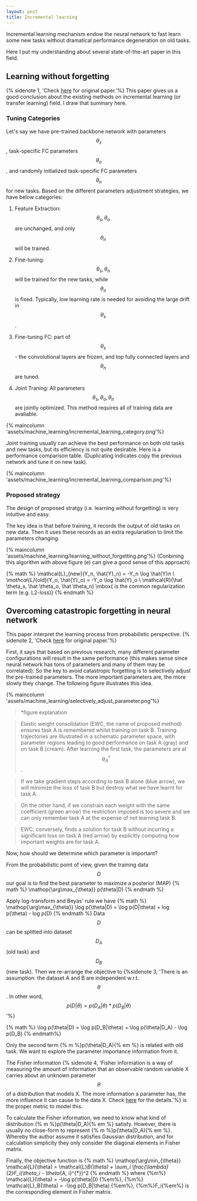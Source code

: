 ```yaml
---
layout: post
title: Incremental learning
---
```


Incremental learning mechanism endow the neural network to fast learn some new tasks without dramatical performance degeneration on old tasks.

Here I put my understanding about several state-of-the-art paper in this field.

## Learning without forgetting
{% sidenote 1, 'Check [here](https://arxiv.org/pdf/1606.09282.pdf) for original paper.'%}
This paper gives us a good conclusion about the existing methods on incremental learning (or transfer learning) field. I draw that summary here.

### Tuning Categories
Let's say we have pre-trained backbone network with parameters $$\theta_s$$, task-specific FC parameters $$\theta_o$$, and randomly initialized task-specific FC parameters $$\theta_n$$ for new tasks. Based on the different parameters adjustment strategies, we have below categories:
1. Feature Extraction: $$\theta_s, \theta_o$$ are unchanged, and only $$\theta_n$$ will be trained.

2. Fine-tuning: $$\theta_s, \theta_n$$ will be trained for the new tasks, while $$\theta_o$$ is fixed. Typically, low learning rate is needed for avoiding the large drift in $$\theta_s$$.

3. Fine-tuning FC: part of $$\theta_s$$ - the convolutional layers are frozen, and top fully connected layers and $$\theta_n$$ are tuned. 

4. Joint Traning: All parameters $$\theta_s, \theta_o, \theta_n$$ are jointly optimized. This method requires all of training data are avaliable.

{% maincolumn 'assets/machine_learning/incremental_learning_category.png'%}

Joint training usually can achieve the best performance on both old tasks and new tasks, but its efficiency is not quite desirable. 
Here is a performance comparison table. (Duplicating indicates copy the previous network and tune it on new task).

{% maincolumn 'assets/machine_learning/incremental_learning_comparison.png'%}


### Proposed strategy
The design of proposed stratgy (i.e. learning without forgetting) is very intuitive and easy.

The key idea is that before training, it records the output of old tasks on new data. Then it uses these records as an extra regulariation to limit the parameters changing.

{% maincolumn 'assets/machine_learning/learning_without_forgetting.png'%}
(Conbining this algorithm with above figure (e) can give a good sense of this approach) 

{% math %}
\mathcal{L}_{new}(Y_n, \hat{Y}_n) = -Y_n \log \hat{Y}_n \\
\mathcal{L}_{old}(Y_o, \hat{Y}_o) = -Y_o \log \hat{Y}_o \\
\mathcal{R}(\hat \theta_s, \hat \theta_o, \hat \theta_n) \mbox{ is the common regularization term (e.g. L2-loss)}
{% endmath %}




## Overcoming catastropic forgetting in neural network

This paper interpret the learning process from probabilistic perspective. 
{% sidenote 2, 'Check [here](https://arxiv.org/pdf/1612.00796.pdf) for original paper.'%}

First, it says that based on previous research, many different parameter configurations will result in the same performance (this makes sense since neural network has tons of parameters and many of them may be correlated). So the key to avoid catastropic forgetting is to selectively adjust the pre-trained parameters. The more important parameters are, the more slowly they change.
The following figure illustrates this idea.

{% maincolumn 'assets/machine_learning/selectively_adjust_parameter.png'%}

> *figure explanation

> Elastic weight consolidation (EWC, the name of proposed method) ensures task A is remembered whilst training on task B. 
> Training trajectories are illustrated in a schematic parameter space, with parameter regions leading to good performance on task A (gray) and on task B (cream). 
> After learning the first task, the parameters are at $$\theta_A^{*}$$ . 

> If we take gradient steps according to task B alone (blue arrow), we will minimize the loss of task B but destroy what we have learnt for task A. 

> On the other hand, if we constrain each weight with the same coefficient (green arrow) the restriction imposed is too severe and we can only remember task A at the expense of not learning task B. 

> EWC, conversely, finds a solution for task B without incurring a significant loss on task A (red arrow) by explicitly computing how important weights are for task A.


Now, how should we determine which parameter is important?

From the probabilistic point of view, given the training data $$D$$ our goal is to find the best parameter to maximize a posterior (MAP)
{% math %}
\mathop{\arg\max_{\theta}} p(\theta|D)
{% endmath %}

Apply log-transform and Beyas' rule we have
{% math %}
\mathop{\arg\max_{\theta}} \log p(\theta|D) = \log p(D|\theta) + log p(\theta) - log p(D)
{% endmath %}
Data $$D$$ can be splitted into dataset $$D_A$$ (old task) and $$D_B$$ (new task). Then we re-arrange the objective to 
{%sidenote 3, 'There is an assumption: the dataset A and B are independent w.r.t. $$\theta$$. In other word, $$p(D|\theta) = p(D_A|\theta)*p(D_B|\theta)$$'%}

{% math %}
\log p(\theta|D) = \log p(D_B|\theta) + \log p(\theta|D_A) - \log p(D_B)
{% endmath%}

Only the second term {% m %}p(\theta|D_A){% em %} is related with old task. We want to explore the parameter importance information from it.

The Fisher information 
{% sidenote 4, 'Fisher information is a way of measuring the amount of information that an observable random variable X carries about an unknown parameter $$\theta$$ of a distribution that models X. The more information a parameter has, the more influence it can cause to the data X.
Check [here](https://en.wikipedia.org/wiki/Fisher_information) for the details.'%} 
is the proper metric to model this.

To calculate the Fisher information, we need to know what kind of distribution 
{% m %}p(\theta|D_A){% em %} satisfy. However, there is usually no close-form to represent {% m %}p(\theta|D_A){% em %}. Whereby the author assume it satisfies Gaussian distribution, and for calculation simplicity they only consider the diagonal elements in Fisher matrix. 

Finally, the objective function is
{% math %}
\mathop{\arg\min_{\theta}} \mathcal{L}(\theta) = \mathcal{L}_B(\theta) + \sum_i \frac{\lambda}{2}F_i(\theta_i - \theta_{A, i}^{*})^2
{% endmath %}
where {%m%} \mathcal{L}(\theta) = -\log p(\theta|D) {%em%}, {%m%} \mathcal{L}_B(\theta) = -\log p(D_B|\theta) {%em%}, {%m%}F_i{%em%} is the corresponding element in Fisher matrix.





